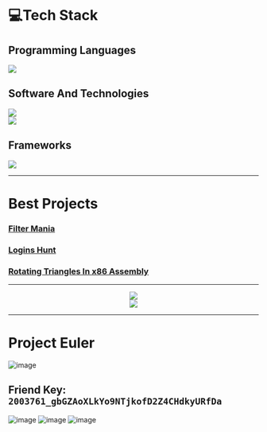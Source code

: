 # 💻Tech Stack
## Programming Languages
<p align="left">
  <a href="https://skillicons.dev">
    <img src="https://skillicons.dev/icons?i=c,java,python,cpp,sqlite"/> </br>
  </a>
</p>

## Software And Technologies
<p align="left">
  <a href="https://skillicons.dev">
    <img src="https://skillicons.dev/icons?i=git,github,gitlab,replit,md,linux"/> </br>
    <img src="https://skillicons.dev/icons?i=vscode,visualstudio,discord,bots,processing,stackoverflow"/> </br>
  </a>
</p>

## Frameworks
<p align="left">
  <a href="https://skillicons.dev">
    <img src="https://skillicons.dev/icons?i=selenium"/> </br>
  </a>
</p>

______________________________________________________________________________________________________________________________

# Best Projects
### [Filter Mania](https://github.com/Gavriel770U/Filter-Mania)
### [Logins Hunt](https://github.com/Gavriel770U/Logins-Hunt)
### [Rotating Triangles In x86 Assembly](https://github.com/Gavriel770U/Assembly-Rotating-Triangles)

<hr>
  <p align="center">
    <img src="https://github-readme-stats.vercel.app/api?username=Gavriel770U&theme=tokyonight&show_icons=true"/> </br>
    <img src="https://github-readme-stats.vercel.app/api/top-langs/?username=Gavriel770U&theme=tokyonight&hide_border=true&include_all_commits=true&count_private=true&layout=compact"/>
  </p>
</hr>

______________________________________________________________________________________________________________________________

# Project Euler
![image](https://github.com/Gavriel770U/Gavriel770U/assets/71229809/16408c5b-6da9-4f26-ae77-6654a4e468d1)
## Friend Key: `2003761_gbGZAoXLkYo9NTjkofD2Z4CHdkyURfDa`
![image](https://github.com/Gavriel770U/Gavriel770U/assets/71229809/12ae931c-b194-4e63-a776-5d00781a5c05)
![image](https://github.com/Gavriel770U/Gavriel770U/assets/71229809/df2766e4-e5f4-47f0-a8be-457ac0736463)
![image](https://github.com/Gavriel770U/Gavriel770U/assets/71229809/cb1ae221-1d77-48e4-951d-643bd5b981d5)


